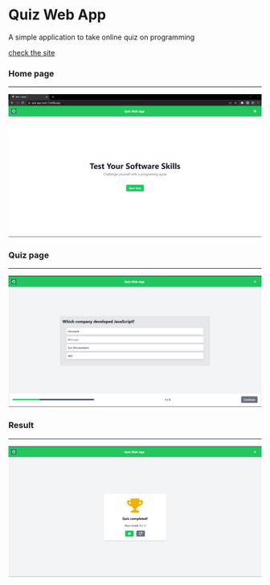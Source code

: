 <h1> Quiz Web App </h1>


<p> A simple application to take online quiz on programming </p>

<a href="https://quiz-app-react-7.netlify.app/" > check the site </a>

<h3> Home page </h3>
<hr />
<img src="./public/Home.png" alt="image">
<h3> Quiz page </h3>
<hr />
<img src="./public/Quize.png" alt="image">
<h3> Result </h3>
<hr />
<img src="./public/Result.png" alt="image">
